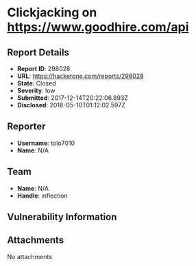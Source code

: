 # Clickjacking on https://www.goodhire.com/api

## Report Details
- **Report ID**: 298028
- **URL**: https://hackerone.com/reports/298028
- **State**: Closed
- **Severity**: low
- **Submitted**: 2017-12-14T20:22:06.893Z
- **Disclosed**: 2018-05-10T01:12:02.597Z

## Reporter
- **Username**: tolo7010
- **Name**: N/A

## Team
- **Name**: N/A
- **Handle**: inflection

## Vulnerability Information


## Attachments
No attachments
